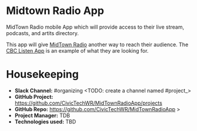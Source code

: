 # Midtown Radio App
MidTown Radio mobile App which will provide access to their live stream, podcasts, and artits directory.

This app will give [MidTown Radio](https://www.midtownradio.ca/) another way to reach their audience. The [CBC Listen App](https://www.cbc.ca/listen/live-radio) is an example of what they are looking for.


# Housekeeping

* **Slack Channel:** #organizing <TODO: create a channel named #project_<something descriptive>>
* **GitHub Project:** https://github.com/CivicTechWR/MidTownRadioApp/projects
* **GitHub Repo:** https://github.com/CivicTechWR/MidTownRadioApp >
* **Project Manager:** TDB
* **Technologies used:** TBD
